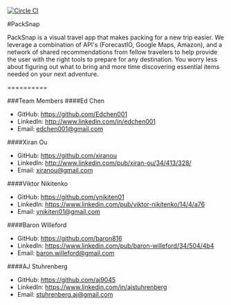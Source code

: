 [![Circle CI](https://circleci.com/gh/Edchen001/PackSnap.svg?style=svg)](https://circleci.com/gh/Edchen001/PackSnap)

#PackSnap

PackSnap is a visual travel app that makes packing for a new trip easier. We leverage a combination of API's (ForecastIO, Google Maps, Amazon), and a network of shared recommendations from fellow travelers to help provide the user with the right tools to prepare for any destination. You worry less about figuring out what to bring and more time discovering essential items needed on your next adventure. 

==========

###Team Members
####Ed Chen
* GitHub: https://github.com/Edchen001
* LinkedIn: http://www.linkedin.com/in/edchen001
* Email: edchen001@gmail.com

####Xiran Ou
* GitHub: https://github.com/xiranou
* LinkedIn: http://www.linkedin.com/pub/xiran-ou/34/413/328/
* Email: xiranou@gmail.com

####Viktor Nikitenko
* GitHub: https://github.com/vnikiten01
* LinkedIn: https://www.linkedin.com/pub/viktor-nikitenko/14/4/a76
* Email: vnikiten01@gmail.com

####Baron Willeford
* GitHub: https://github.com/baron816
* LinkedIn: https://www.linkedin.com/pub/baron-willeford/34/504/4b4
* Email: baron.willeford@gmail.com

####AJ Stuhrenberg
* GitHub: https://github.com/aj9045
* LinkedIn: https://www.linkedin.com/in/ajstuhrenberg
* Email: stuhrenberg.aj@gmail.com



